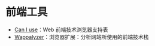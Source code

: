 # 前端工具

- [Can I use](https://caniuse.com/)：Web 前端技术浏览器支持表
- [Wappalyzer](https://www.wappalyzer.com/)：浏览器扩展：分析网站所使用的前端技术栈
